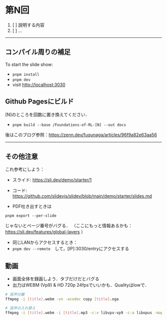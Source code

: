 # 第N回

1. [ ] 説明する内容
2. [ ] ...

---

## コンパイル周りの補足

To start the slide show:

- `pnpm install`
- `pnpm dev`
- visit <http://localhost:3030>

## Github Pagesにビルド

[N]のところを回数に置き換えてください．

- `pnpm build --base /Foundations-of-RL-[N] --out docs`

後はこのブログ参照：https://zenn.dev/fuqunaga/articles/96f9a82e63aa56

---

## その他注意

これ参考にしよう：
* スライド: https://sli.dev/demo/starter/1
* コード: https://github.com/slidevjs/slidev/blob/main/demo/starter/slides.md

* PDF吐き出すときは
```
pnpm export --per-slide
```
じゃないとページ番号がバグる．
（ここにもっと情報あるかも：https://sli.dev/features/global-layers ）

* 同じLANからアクセスするとき：
* `pnpm dev --remote`　して，[IP]:3030/entryにアクセスする

## 動画

* 画面全体を録画しよう．タブだけだとバグる
* 出力はWEBM (Vp9) & HD 720p 24fpsでいいかも．Qualityはlowで．

```bash
# 音声分離 
ffmpeg -i [title].webm -vn -acodec copy [title].oga

# 音声の入れ替え
ffmpeg -i [title].webm -i [title].mp3 -c:v libvpx-vp9 -c:a libopus -map 0:v:0 -map 1:a:0 [title].webm
```